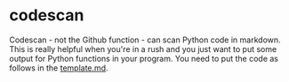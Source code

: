 # codescan
Codescan - not the Github function - can scan Python code in markdown. This is really helpful when you're in a rush and you just want to put some output for Python functions in your program. 
You need to put the code as follows in the [template.md](https://github.com/themysticsavages/codescan/blob/main/setup.md).
